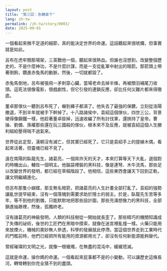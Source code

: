 ```yaml
---
layout: post
title: "第三回：急轉直下"
lang: zh-tw
permalink: /zh-tw/story/0003/
date: 2025-09-01
---
```

一個看起來微不足道的細節，真的能決定世界的命運。這話聽起來很唬爛，但事實就是如此。

呂布在虎牢關那場架，三英戰他一個，聽起來很熱血。但誰也沒想到，改變整個歷史的，不是什麼神功，不是什麼計謀，而是一支從亂軍中射出的暗箭。那箭頭上帶著倒鉤，鑽進赤兔馬的動脈，然後，一切就都毀了。

赤兔馬倒地，呂布被張飛一矛刺穿心臟，當場老命去掉半條，再被關羽補尾刀收頭。這死法很像電影，很戲劇性，但它引發的連鎖反應，卻比任何災難片都來得徹底。

董卓那傢伙一聽到呂布死了，嚇到褲子都濕了。他失去了最強的保鑣，立刻從洛陽撤退，不到半年就被手下幹掉了。十八路諸侯中，袁紹這個傢伙，四世三公，背景硬得像鋼鐵一樣，他趁著董卓掛掉，迅速收編了所有討伐軍，還挾持了皇帝。曹操、劉備、孫權那些還在玩三國殺的傢伙，根本來不及反應，就被袁紹這個人生勝利組給壓得喘不過氣來。

世界從此定型，漢朝沒有滅亡，但其實已經死了。它只是袁紹手上的提線木偶，看起來活著，但靈魂已經不見了。

遠在南陽的臥龍先生，諸葛亮，一個屌炸天的天才，本來打算等天下大亂，選個對的時機出山，輔佐一個明主。他腦袋裡裝的黑科技，像是連弩、木牛流馬，那些足以改變世界的發明，都已經在草稿階段了。他相信，這些東西會讓天下回到正軌，讓文明繼續進化。

但呂布那隻小蝴蝶，那支無名暗箭，把諸葛亮的人生計畫全部打亂了。袁紹的強勢讓亂世提早結束，沒有一個落魄到需要求助於隱士的弱主。於是，臥龍先生苦等多年，等不到他的劉備，只能默默地把那些設計圖，那些充滿想像力的黑科技，全部鎖進抽屜裡，然後，孤獨終老。

沒有諸葛亮的神級發明，人類的科技樹從一開始就長歪了。那些精巧的機關知識成了失傳的祕術，後世的工匠們在黑暗中摸索，就像在迷宮裡亂撞一樣。火藥只能用來放煙火，機械的奧妙無人參透，科學的發展就此停滯。當這個世界走到工業時代的門檻前時，他們已經把所有能用的資源都用光了，卻沒有任何新能源能夠替代。

曾經璀璨的文明之光，就像一根蠟燭，在無盡的混沌中，緩緩熄滅。

這就是命運，操你媽的命運。一個看起來屁事都不是的小變動，可以讓歷史這條長河，轉彎轉到你完全猜不到的盡頭。